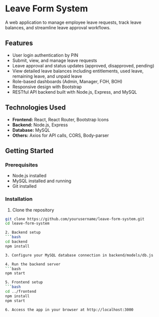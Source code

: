# Leave Form System

A web application to manage employee leave requests, track leave balances, and streamline leave approval workflows.

## Features

- User login authentication by PIN
- Submit, view, and manage leave requests
- Leave approval and status updates (approved, disapproved, pending)
- View detailed leave balances including entitlements, used leave, remaining leave, and unpaid leave
- Role-based dashboards (Admin, Manager, FOH, BOH)
- Responsive design with Bootstrap
- RESTful API backend built with Node.js, Express, and MySQL

## Technologies Used

- **Frontend:** React, React Router, Bootstrap Icons
- **Backend:** Node.js, Express
- **Database:** MySQL
- **Others:** Axios for API calls, CORS, Body-parser

## Getting Started

### Prerequisites

- Node.js installed
- MySQL installed and running
- Git installed

### Installation

1. Clone the repository

```bash
git clone https://github.com/yourusername/leave-form-system.git
cd leave-form-system

2. Backend setup
```bash
cd backend
npm install

3. Configure your MySQL database connection in backend/models/db.js

4. Run the backend server
```bash
npm start

5. Frontend setup
```bash
cd ../frontend
npm install
npm start

6. Access the app in your browser at http://localhost:3000

